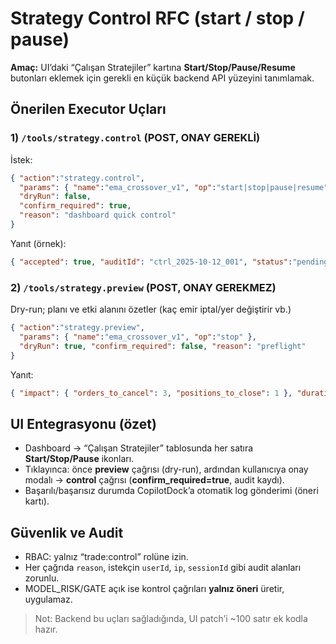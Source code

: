 # Strategy Control RFC (start / stop / pause)

**Amaç:** UI’daki “Çalışan Stratejiler” kartına **Start/Stop/Pause/Resume** butonları eklemek için gerekli en küçük backend API yüzeyini tanımlamak.

## Önerilen Executor Uçları

### 1) `/tools/strategy.control` (POST, **ONAY GEREKLİ**)
İstek:
```json
{ "action":"strategy.control",
  "params": { "name":"ema_crossover_v1", "op":"start|stop|pause|resume", "scope":"paper|live" },
  "dryRun": false,
  "confirm_required": true,
  "reason": "dashboard quick control"
}
```
Yanıt (örnek):
```json
{ "accepted": true, "auditId": "ctrl_2025-10-12_001", "status":"pending-approval" }
```

### 2) `/tools/strategy.preview` (POST, **ONAY GEREKMEZ**)
Dry-run; planı ve etki alanını özetler (kaç emir iptal/yer değiştirir vb.)
```json
{ "action":"strategy.preview",
  "params": { "name":"ema_crossover_v1", "op":"stop" },
  "dryRun": true, "confirm_required": false, "reason": "preflight"
}
```
Yanıt:
```json
{ "impact": { "orders_to_cancel": 3, "positions_to_close": 1 }, "duration_sec": 0.3 }
```

## UI Entegrasyonu (özet)
- Dashboard → “Çalışan Stratejiler” tablosunda her satıra **Start/Stop/Pause** ikonları.
- Tıklayınca: önce **preview** çağrısı (dry-run), ardından kullanıcıya onay modalı → **control** çağrısı (**confirm_required=true**, audit kaydı).
- Başarılı/başarısız durumda CopilotDock’a otomatik log gönderimi (öneri kartı).

## Güvenlik ve Audit
- RBAC: yalnız “trade:control” rolüne izin.
- Her çağrıda `reason`, istekçin `userId`, `ip`, `sessionId` gibi audit alanları zorunlu.
- MODEL_RISK/GATE açık ise kontrol çağrıları **yalnız öneri** üretir, uygulamaz.

> Not: Backend bu uçları sağladığında, UI patch’i  ~100 satır ek kodla hazır.
